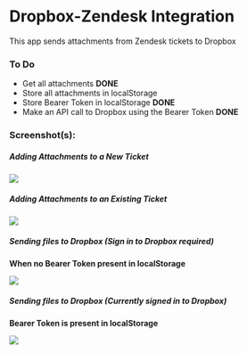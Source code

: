 # Dropbox-Zendesk Integration

This app sends attachments from Zendesk tickets to Dropbox

### To Do

* Get all attachments **DONE**
* Store all attachments in localStorage 
* Store Bearer Token in localStorage **DONE**
* Make an API call to Dropbox using the Bearer Token **DONE**

### Screenshot(s):

##### Adding Attachments to a New Ticket

![](http://g.recordit.co/E3yeOdNfJW.gif)

##### Adding Attachments to an Existing Ticket

![](http://g.recordit.co/GoWwho7s2j.gif)

##### Sending files to Dropbox (Sign in to Dropbox required)

**When no Bearer Token present in localStorage**

![](http://g.recordit.co/syLhoKSPTH.gif)

##### Sending files to Dropbox (Currently signed in to Dropbox)

**Bearer Token is present in localStorage**

![](http://g.recordit.co/F0gMWcq0p5.gif)